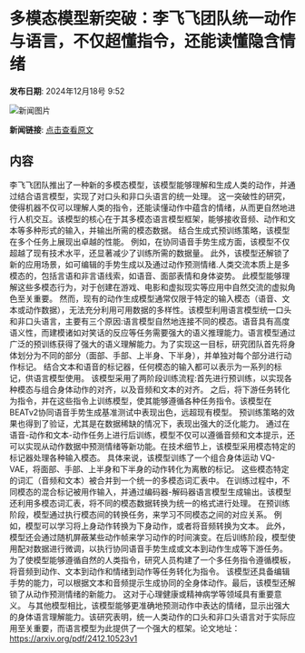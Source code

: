 # 多模态模型新突破：李飞飞团队统一动作与语言，不仅超懂指令，还能读懂隐含情绪

**发布日期**: 2024年12月18号 9:52

![新闻图片](https://pic.chinaz.com/picmap/thumb/202310270933190076_7.jpg)

**新闻链接**: [点击查看原文](https://www.aibase.com/zh/news/14083)

## 内容

李飞飞团队推出了一种新的多模态模型，该模型能够理解和生成人类的动作，并通过结合语言模型，实现了对口头和非口头语言的统一处理。 这一突破性的研究，使得机器不仅可以理解人类的指令，还能读懂动作中蕴含的情绪，从而更自然地进行人机交互。该模型的核心在于其多模态语言模型框架，能够接收音频、动作和文本等多种形式的输入，并输出所需的模态数据。 结合生成式预训练策略，该模型在多个任务上展现出卓越的性能。 例如，在协同语音手势生成方面，该模型不仅超越了现有技术水平，还显著减少了训练所需的数据量。 此外，该模型还解锁了新的应用场景，如可编辑的手势生成以及通过动作预测情绪.人类交流本质上是多模态的，包括言语和非言语线索，如语音、面部表情和身体姿势。 此模型能够理解这些多模态行为，对于创建在游戏、电影和虚拟现实等应用中自然交流的虚拟角色至关重要。 然而，现有的动作生成模型通常仅限于特定的输入模态（语音、文本或动作数据），无法充分利用可用数据的多样性。该模型利用语言模型统一口头和非口头语言，主要有三个原因:语言模型自然地连接不同的模态。语音具有高度语义性，而建模诸如对笑话的反应等任务需要强大的语义推理能力。语言模型通过广泛的预训练获得了强大的语义理解能力。为了实现这一目标，研究团队首先将身体划分为不同的部分（面部、手部、上半身、下半身），并单独对每个部分进行动作标记。 结合文本和语音的标记器，任何模态的输入都可以表示为一系列的标记，供语言模型使用。 该模型采用了两阶段训练流程:首先进行预训练，以实现各种模态与组合身体动作的对齐，以及音频和文本的对齐。 之后，将下游任务转化为指令，并在这些指令上训练模型，使其能够遵循各种任务指令。该模型在 BEATv2协同语音手势生成基准测试中表现出色，远超现有模型。 预训练策略的效果也得到了验证，尤其是在数据稀缺的情况下，表现出强大的泛化能力。 通过在语音-动作和文本-动作任务上进行后训练，模型不仅可以遵循音频和文本提示，还可以实现从动作数据中预测情绪等新功能。在技术细节上，该模型采用模态特定的标记器处理各种输入模态。 具体来说，该模型训练了一个组合身体运动 VQ-VAE，将面部、手部、上半身和下半身的动作转化为离散的标记。 这些模态特定的词汇（音频和文本）被合并到一个统一的多模态词汇表中。 在训练过程中，不同模态的混合标记被用作输入，并通过编码器-解码器语言模型生成输出。该模型还利用多模态词汇表，将不同的模态数据转换为统一的格式进行处理。 在预训练阶段，模型通过执行模态间的转换任务，来学习不同模态之间的对应关系。 例如，模型可以学习将上身动作转换为下身动作，或者将音频转换为文本。 此外，模型还会通过随机屏蔽某些动作帧来学习动作的时间演变。在后训练阶段，模型使用配对数据进行微调，以执行协同语音手势生成或文本到动作生成等下游任务。 为了使模型能够遵循自然的人类指令，研究人员构建了一个多任务指令遵循模板，将音频到动作、文本到动作和情绪到动作等任务转化为指令。 该模型还具备编辑手势的能力，可以根据文本和音频提示生成协同的全身体动作。最后，该模型还解锁了从动作预测情绪的新能力。 这对于心理健康或精神病学等领域具有重要意义。 与其他模型相比，该模型能够更准确地预测动作中表达的情绪，显示出强大的身体语言理解能力。该研究表明，统一人类动作的口头和非口头语言对于实际应用至关重要，而语言模型为此提供了一个强大的框架。论文地址：https://arxiv.org/pdf/2412.10523v1
